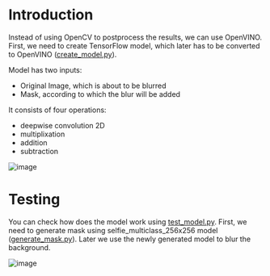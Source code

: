 # Introduction

Instead of using OpenCV to postprocess the results, we can use OpenVINO. First, we need to create TensorFlow model, which later has to be converted to OpenVINO ([create_model.py](create_model.py)). 

Model has two inputs: 
* Original Image, which is about to be blurred
* Mask, according to which the blur will be added

It consists of four operations:
* deepwise convolution 2D
* multiplixation
* addition
* subtraction 

![image](https://github.com/user-attachments/assets/46009aae-c681-469f-a322-a2317c3c4253)

# Testing

You can check how does the model work using [test_model.py](test_model.py). First, we need to generate mask using selfie_multiclass_256x256 model ([generate_mask.py](generate_mask.py)). Later we use the newly generated model to blur the background. 

![image](https://github.com/user-attachments/assets/ea03ff3d-0753-468f-af27-3f211d44e74b)
